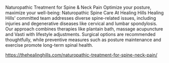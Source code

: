 Naturopathic Treatment for Spine & Neck Pain
Optimize your posture, maximize your well-being: Naturopathic Spine Care At Healing Hills
Healing Hills’ committed team addresses diverse spine-related issues, including injuries and degenerative diseases like cervical and lumbar spondylosis. Our approach combines therapies like plantain bath, massage acupuncture and Vasti with lifestyle adjustments. Surgical options are recommended thoughtfully, while preventive measures such as posture maintenance and exercise promote long-term spinal health.

https://thehealinghills.com/naturopathic-treatment-for-spine-neck-pain/
